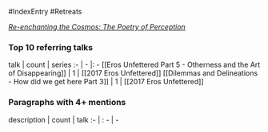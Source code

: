 #IndexEntry #Retreats

[_Re-enchanting the Cosmos: The Poetry of Perception_](https://dharmaseed.org/retreats/3049/)

### Top 10 referring talks
talk | count | series
:- | - |: -
[[Eros Unfettered Part 5 - Otherness and the Art of Disappearing]] | 1 | [[2017 Eros Unfettered]]
[[Dilemmas and Delineations - How did we get here Part 3]] | 1 | [[2017 Eros Unfettered]]

### Paragraphs with 4+ mentions
description | count | talk
:- | : - | -

